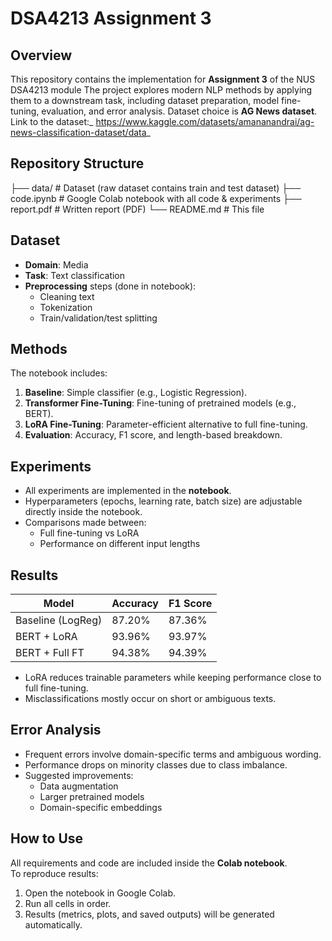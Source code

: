 # DSA4213 Assignment 3

## Overview
This repository contains the implementation for **Assignment 3** of the NUS DSA4213 module 
The project explores modern NLP methods by applying them to a downstream task, including dataset preparation, model fine-tuning, evaluation, and error analysis.
Dataset choice is **AG News dataset**. Link to the dataset:_ https://www.kaggle.com/datasets/amananandrai/ag-news-classification-dataset/data_

## Repository Structure
├── data/ # Dataset (raw dataset contains train and test dataset)
├── code.ipynb # Google Colab notebook with all code & experiments
├── report.pdf # Written report (PDF)
└── README.md # This file

## Dataset
- **Domain**: Media
- **Task**: Text classification  
- **Preprocessing** steps (done in notebook):
  - Cleaning text
  - Tokenization
  - Train/validation/test splitting

## Methods
The notebook includes:
1. **Baseline**: Simple classifier (e.g., Logistic Regression).
2. **Transformer Fine-Tuning**: Fine-tuning of pretrained models (e.g., BERT).
3. **LoRA Fine-Tuning**: Parameter-efficient alternative to full fine-tuning.
4. **Evaluation**: Accuracy, F1 score, and length-based breakdown.

## Experiments
- All experiments are implemented in the **notebook**.  
- Hyperparameters (epochs, learning rate, batch size) are adjustable directly inside the notebook.  
- Comparisons made between:
  - Full fine-tuning vs LoRA
  - Performance on different input lengths

## Results
| Model              | Accuracy    | F1 Score
|--------------------|-------------|----------
| Baseline (LogReg)  | 87.20%      | 87.36%      
| BERT + LoRA        | 93.96%      | 93.97%      
| BERT + Full FT     | 94.38%      | 94.39%      

- LoRA reduces trainable parameters while keeping performance close to full fine-tuning.  
- Misclassifications mostly occur on short or ambiguous texts.  

## Error Analysis
- Frequent errors involve domain-specific terms and ambiguous wording.  
- Performance drops on minority classes due to class imbalance.  
- Suggested improvements:
  - Data augmentation
  - Larger pretrained models
  - Domain-specific embeddings  

## How to Use
All requirements and code are included inside the **Colab notebook**.  
To reproduce results:
1. Open the notebook in Google Colab.
2. Run all cells in order.
3. Results (metrics, plots, and saved outputs) will be generated automatically.
